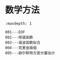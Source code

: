 # 数学方法 

```{toctree}
:maxdepth: 1

001---EOF
002---球谐函数
003---谐波函数拟合
004---克里金插值
005---赫尔默特方差分量估计
```